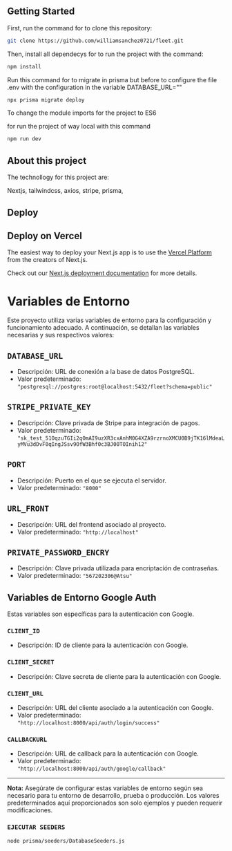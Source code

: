 ## Getting Started

First, run the command for to clone this repository:

```bash
git clone https://github.com/williamsanchez0721/fleet.git
```

Then, install all dependecys for to run the project with the command: 

```bash
npm install
```
Run this command for to migrate in prisma but before to configure the file .env with the configuration in the variable DATABASE_URL=""

```bash
npx prisma migrate deploy
```

To change the module imports for the project to ES6

for run the project of way local with this command 
```bash
npm run dev
```

## About this project

The technollogy for this project are: 

Nextjs, tailwindcss, axios, stripe, prisma, 

## Deploy 


## Deploy on Vercel

The easiest way to deploy your Next.js app is to use the [Vercel Platform](https://vercel.com/new?utm_medium=default-template&filter=next.js&utm_source=create-next-app&utm_campaign=create-next-app-readme) from the creators of Next.js.

Check out our [Next.js deployment documentation](https://nextjs.org/docs/deployment) for more details.

# Variables de Entorno

Este proyecto utiliza varias variables de entorno para la configuración y funcionamiento adecuado. A continuación, se detallan las variables necesarias y sus respectivos valores:

## `DATABASE_URL`
- Descripción: URL de conexión a la base de datos PostgreSQL.
- Valor predeterminado: `"postgresql://postgres:root@localhost:5432/fleet?schema=public"`

## `STRIPE_PRIVATE_KEY`
- Descripción: Clave privada de Stripe para integración de pagos.
- Valor predeterminado: `"sk_test_51OqzuTGIi2qOmAI9uzXR3cxAnhM0G4XZA9rzrnoXMCU0B9jTK16lMdeaLyMVu3dDvF0qIngJSsv9OfW3Bhf0c3BJ00TOInih12"`

## `PORT`
- Descripción: Puerto en el que se ejecuta el servidor.
- Valor predeterminado: `"8000"`

## `URL_FRONT`
- Descripción: URL del frontend asociado al proyecto.
- Valor predeterminado: `"http://localhost"`

## `PRIVATE_PASSWORD_ENCRY`
- Descripción: Clave privada utilizada para encriptación de contraseñas.
- Valor predeterminado: `"567202306@Atsu"`

## Variables de Entorno Google Auth

Estas variables son específicas para la autenticación con Google.

### `CLIENT_ID`
- Descripción: ID de cliente para la autenticación con Google.

### `CLIENT_SECRET`
- Descripción: Clave secreta de cliente para la autenticación con Google.

### `CLIENT_URL`
- Descripción: URL del cliente asociado a la autenticación con Google.
- Valor predeterminado: `"http://localhost:8000/api/auth/login/success"`

### `CALLBACKURL`
- Descripción: URL de callback para la autenticación con Google.
- Valor predeterminado: `"http://localhost:8000/api/auth/google/callback"`

---

**Nota:** Asegúrate de configurar estas variables de entorno según sea necesario para tu entorno de desarrollo, prueba o producción. Los valores predeterminados aquí proporcionados son solo ejemplos y pueden requerir modificaciones.

### `EJECUTAR SEEDERS`

```bash
node prisma/seeders/DatabaseSeeders.js
```